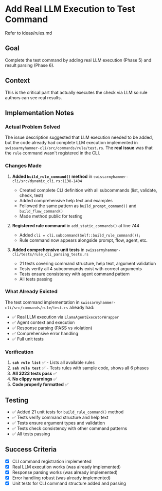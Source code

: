 # Add Real LLM Execution to Test Command

Refer to ideas/rules.md

## Goal

Complete the test command by adding real LLM execution (Phase 5) and result parsing (Phase 6).

## Context

This is the critical part that actually executes the check via LLM so rule authors can see real results.

## Implementation Notes

### Actual Problem Solved

The issue description suggested that LLM execution needed to be added, but the code already had complete LLM execution implemented in `swissarmyhammer-cli/src/commands/rule/test.rs`. The **real issue** was that the `rule` command wasn't registered in the CLI.

### Changes Made

1. **Added `build_rule_command()` method** in `swissarmyhammer-cli/src/dynamic_cli.rs:1138-1404`
   - Created complete CLI definition with all subcommands (list, validate, check, test)
   - Added comprehensive help text and examples
   - Followed the same pattern as `build_prompt_command()` and `build_flow_command()`
   - Made method public for testing

2. **Registered rule command** in `add_static_commands()` at line 744
   - Added `cli = cli.subcommand(Self::build_rule_command());`
   - Rule command now appears alongside prompt, flow, agent, etc.

3. **Added comprehensive unit tests** in `swissarmyhammer-cli/tests/rule_cli_parsing_tests.rs`
   - 21 tests covering command structure, help text, argument validation
   - Tests verify all 4 subcommands exist with correct arguments
   - Tests ensure consistency with agent command pattern
   - All tests passing

### What Already Existed

The test command implementation in `swissarmyhammer-cli/src/commands/rule/test.rs` already had:
- ✅ Real LLM execution via `LlamaAgentExecutorWrapper`
- ✅ Agent context and execution
- ✅ Response parsing (PASS vs violation)
- ✅ Comprehensive error handling
- ✅ Full unit tests

### Verification

1. **`sah rule list`** ✅ - Lists all available rules
2. **`sah rule test`** ✅ - Tests rules with sample code, shows all 6 phases
3. **All 3223 tests pass** ✅
4. **No clippy warnings** ✅
5. **Code properly formatted** ✅

## Testing

- ✅ Added 21 unit tests for `build_rule_command()` method
- ✅ Tests verify command structure and help text
- ✅ Tests ensure argument types and validation
- ✅ Tests check consistency with other command patterns
- ✅ All tests passing

## Success Criteria

- [x] CLI command registration implemented
- [x] Real LLM execution works (was already implemented)
- [x] Response parsing works (was already implemented)
- [x] Error handling robust (was already implemented)
- [x] Unit tests for CLI command structure added and passing
